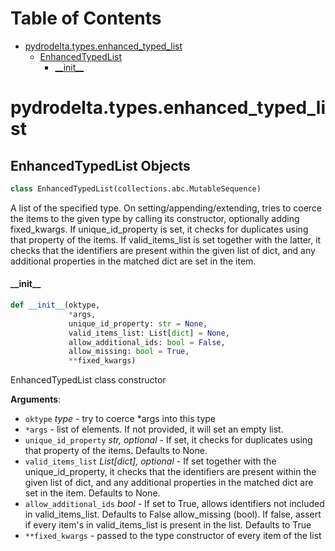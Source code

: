 # Table of Contents

* [pydrodelta.types.enhanced\_typed\_list](#pydrodelta.types.enhanced_typed_list)
  * [EnhancedTypedList](#pydrodelta.types.enhanced_typed_list.EnhancedTypedList)
    * [\_\_init\_\_](#pydrodelta.types.enhanced_typed_list.EnhancedTypedList.__init__)

<a id="pydrodelta.types.enhanced_typed_list"></a>

# pydrodelta.types.enhanced\_typed\_list

<a id="pydrodelta.types.enhanced_typed_list.EnhancedTypedList"></a>

## EnhancedTypedList Objects

```python
class EnhancedTypedList(collections.abc.MutableSequence)
```

A list of the specified type. On setting/appending/extending, tries to coerce the items to the given type by calling its constructor, optionally adding fixed_kwargs. If unique_id_property is set, it checks for duplicates using that property of the items. If valid_items_list is set together with the latter, it checks that the identifiers are present within the given list of dict, and any additional properties in the matched dict are set in the item.

<a id="pydrodelta.types.enhanced_typed_list.EnhancedTypedList.__init__"></a>

#### \_\_init\_\_

```python
def __init__(oktype,
             *args,
             unique_id_property: str = None,
             valid_items_list: List[dict] = None,
             allow_additional_ids: bool = False,
             allow_missing: bool = True,
             **fixed_kwargs)
```

EnhancedTypedList class constructor

**Arguments**:

- `oktype` _type_ - try to coerce *args into this type
- `*args` - list of elements. If not provided, it will set an empty list.
- `unique_id_property` _str, optional_ - If set, it checks for duplicates using that property of the items. Defaults to None.
- `valid_items_list` _List[dict], optional_ - If set together with the unique_id_property, it checks that the identifiers are present within the given list of dict, and any additional properties in the matched dict are set in the item. Defaults to None.
- `allow_additional_ids` _bool_ - If set to True, allows identifiers not included in valid_items_list. Defaults to False
  allow_missing (bool). If false, assert if every item's in valid_items_list is present in the list. Defaults to True
- `**fixed_kwargs` - passed to the type constructor of every item of the list


